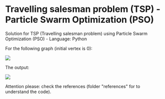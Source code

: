 # Travelling salesman problem (TSP) - Particle Swarm Optimization (PSO)
Solution for TSP (Travelling salesman problem) using Particle Swarm Optimization (PSO) - Language: Python

For the following graph (initial vertex is 0):

![](https://github.com/marcoscastro/tsp_pso/blob/master/images/graph.png)

The output:

![](https://github.com/marcoscastro/tsp_pso/blob/master/images/output_graph.png)

Attention please: check the references (folder "references" for to understand the code).
